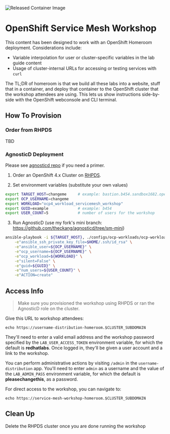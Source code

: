 ![Released Container Image](https://github.com/RedHatGov/service-mesh-workshop-dashboard/workflows/Released%20Container%20Image/badge.svg)

# OpenShift Service Mesh Workshop
This content has been designed to work with an OpenShift Homeroom deployment. Considerations include:
* Variable interpolation for user or cluster-specific variables in the lab guide content
* Usage of cluster-internal URLs for accessing or testing services with `curl`

The TL;DR of homeroom is that we build all these labs into a website, stuff that in a container, and deploy that container to the OpenShift cluster that the workshop attendees are using. This lets us show instructions side-by-side with the OpenShift webconsole and CLI terminal.

## How To Provision

### Order from RHPDS

TBD

### AgnosticD Deployment

Please see [agnosticd repo](https://github.com/redhat-cop/agnosticd) if you need a primer.

1. Order an OpenShift 4.x Cluster on [RHPDS](https://rhpds.redhat.com).

2. Set environment variables (substitute your own values)

```bash
export TARGET_HOST=changeme     # example: bastion.b454.sandbox1682.opentlc.com
export OCP_USERNAME=changeme
export WORKLOAD="ocp4_workload_servicemesh_workshop"
export GUID=example             # example: b454
export USER_COUNT=5             # number of users for the workshop
```

3. Run AgnosticD  (use my fork's mini branch: https://github.com/theckang/agnosticd/tree/sm-mini)

```bash
ansible-playbook -i ${TARGET_HOST}, ./configs/ocp-workloads/ocp-workload.yml \
    -e"ansible_ssh_private_key_file=$HOME/.ssh/id_rsa" \
    -e"ansible_user=${OCP_USERNAME}" \
    -e"ocp_username=${OCP_USERNAME}" \
    -e"ocp_workload=${WORKLOAD}" \
    -e"silent=False" \
    -e"guid=${GUID}" \
    -e"num_users=${USER_COUNT}" \
    -e"ACTION=create"
```

## Access Info
> Make sure you provisioned the workshop using RHPDS or ran the AgnosticD role on the cluster.

Give this URL to workshop attendees: 
```
echo https://username-distribution-homeroom.$CLUSTER_SUBDOMAIN
```

They'll need to enter a valid email address and the workshop password specified by the `LAB_USER_ACCESS_TOKEN` environment variable, for which the default is **redhatlabs**.  Once logged in, they'll be given a user account and a link to the workshop.

You can perform administrative actions by visiting `/admin` in the `username-distribution` app. You'll need to enter `admin` as a username and the value of the `LAB_ADMIN_PASS` environment variable, for which the default is **pleasechangethis**, as a password.

For direct access to the workshop, you can navigate to:
```
echo https://service-mesh-workshop-homeroom.$CLUSTER_SUBDOMAIN
```

## Clean Up
Delete the RHPDS cluster once you are done running the workshop
